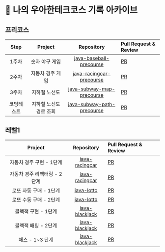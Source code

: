 # 📜 나의 우아한테크코스 기록 아카이브


## 프리코스

| Step | Project | Repository | Pull Request & Review |
|:---:|:---:|:---:|:---|
| 1주차 | 숫자 야구 게임 | [java-baseball-precourse](https://github.com/Joyykim/java-baseball-precourse) | [PR](https://github.com/woowacourse/java-baseball-precourse/pull/325) |
| 2주차 | 자동차 경주 게임 | [java-racingcar-precourse](https://github.com/Joyykim/java-racingcar-precourse) | [PR](https://github.com/woowacourse/java-racingcar-precourse/pull/331) |
| 3주차 | 지하철 노선도 | [java-subway-map-precourse](https://github.com/Joyykim/java-subway-map-precourse) | [PR](https://github.com/woowacourse/java-subway-map-precourse/pull/50) |
| 코딩테스트 | 지하철 노선도 경로 조회 | [java-subway-path-precourse](https://github.com/Joyykim/java-subway-path-precourse) | [PR](https://github.com/woowacourse/java-subway-path-precourse/pull/49) |

## 레벨1

| Project | Repository | Pull Request & Review |
|:---:|:---:|:---|
| 자동차 경주 구현 - 1단계 | [java-racingcar](https://github.com/Joyykim/java-racingcar/tree/step1) | [PR](https://github.com/woowacourse/java-racingcar/pull/158) |
| 자동차 경주 리팩터링 - 2단계 | [java-racingcar](https://github.com/Joyykim/java-racingcar/tree/step2) | [PR](https://github.com/woowacourse/java-racingcar/pull/246) |
| 로또 자동 구매 - 1단계 | [java-lotto](https://github.com/Joyykim/java-lotto/tree/step1) | [PR](https://github.com/woowacourse/java-lotto/pull/251) |
| 로또 수동 구매 - 2단계 | [java-lotto](https://github.com/Joyykim/java-lotto/tree/step2) | [PR](https://github.com/woowacourse/java-lotto/pull/307) |
| 블랙잭 구현 - 1단계 | [java-blackjack](https://github.com/Joyykim/java-blackjack/tree/step1) | [PR](https://github.com/woowacourse/java-blackjack/pull/161) |
| 블랙잭 배팅 - 2단계 | [java-blackjack](https://github.com/Joyykim/java-blackjack/tree/step2) | [PR](https://github.com/woowacourse/java-blackjack/pull/199) |
| 체스 - 1~3 단계 | [java-blackjack](https://github.com/Joyykim/java-chess/tree/step1) | [PR](https://github.com/woowacourse/java-chess/pull/169) |
